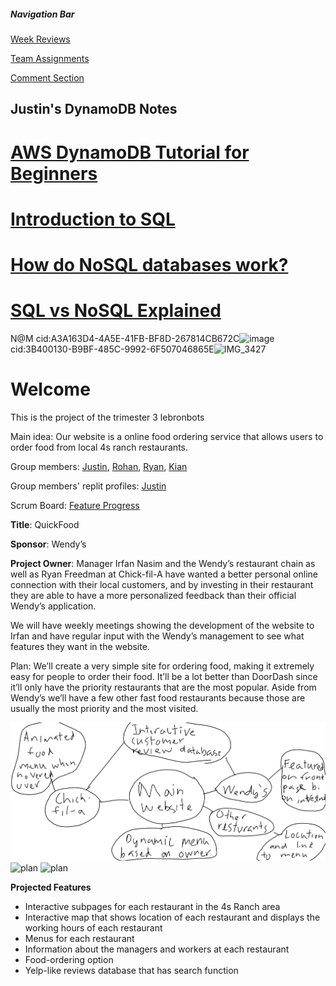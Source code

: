 ##### Navigation Bar
[Week Reviews](reviews/reviews.md)

[Team Assignments](team/team.md)

[Comment Section](comment/comment.md)

## Justin's DynamoDB Notes
# [AWS DynamoDB Tutorial for Beginners](notes1)
# [Introduction to SQL](notes2)
# [How do NoSQL databases work?](notes3)
# [SQL vs NoSQL Explained](notes4)

N@M
cid:A3A163D4-4A5E-41FB-BF8D-267814CB672C![image](https://user-images.githubusercontent.com/72889620/171667968-4e8092a8-e957-4b94-b733-42aa6aefda80.png)
cid:3B400130-B9BF-485C-9992-6F507046865E![IMG_3427](https://user-images.githubusercontent.com/72889620/171668500-a2b5b83e-237d-4b62-91e1-8909af1eceb9.jpg)



# Welcome
This is the project of the trimester 3 lebronbots

Main idea: Our website is a online food ordering service that allows users to order food from local 4s ranch restaurants.

Group members: [Justin](https://github.com/jli615), [Rohan](https://github.com/RohanKoshy), [Ryan](https://github.com/ryanmgds), [Kian](https://github.com/Uhpachee)

Group members' replit profiles: [Justin](https://replit.com/@JustinLi38) 

Scrum Board: [Feature Progress](https://github.com/Uhpachee/lebronbots/projects/1)

**Title**: QuickFood

**Sponsor**: Wendy’s 

**Project Owner**: Manager Irfan Nasim and the Wendy’s restaurant chain as well as Ryan Freedman at Chick-fil-A have wanted a better personal online connection with their local customers, and by investing in their restaurant they are able to have a more personalized feedback than their official Wendy’s application.


We will have weekly meetings showing the development of the website to Irfan and have regular input with the Wendy’s management to see what features they want in the website.


Plan:
We’ll create a very simple site for ordering food, making it extremely easy for people to order their food. It’ll be a lot better than DoorDash since it’ll only have the priority restaurants that are the most popular. Aside from Wendy’s we’ll have a few other fast food restaurants because those are usually the most priority and the most visited.

![plan](/plan.png)
![plan](https://thefridgeagency.com/wp-content/uploads/sites/3/2018/06/June_FoodDeliveryProsCons_1000px-750x300.jpg)
![plan](https://www.gloriafood.com/wp-content/uploads/2015/04/online_menu_mobile_2.png)


**Projected Features**
- Interactive subpages for each restaurant in the 4s Ranch area
- Interactive map that shows location of each restaurant and displays the working hours of each restaurant
- Menus for each restaurant
- Information about the managers and workers at each restaurant
- Food-ordering option
- Yelp-like reviews database that has search function


